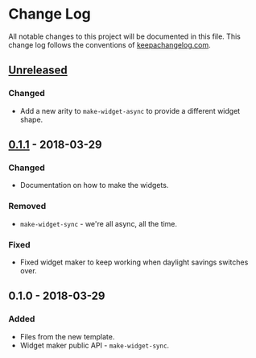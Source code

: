 # Change Log
All notable changes to this project will be documented in this file. This change log follows the conventions of [keepachangelog.com](http://keepachangelog.com/).

## [Unreleased]
### Changed
- Add a new arity to `make-widget-async` to provide a different widget shape.

## [0.1.1] - 2018-03-29
### Changed
- Documentation on how to make the widgets.

### Removed
- `make-widget-sync` - we're all async, all the time.

### Fixed
- Fixed widget maker to keep working when daylight savings switches over.

## 0.1.0 - 2018-03-29
### Added
- Files from the new template.
- Widget maker public API - `make-widget-sync`.

[Unreleased]: https://github.com/your-name/a2/compare/0.1.1...HEAD
[0.1.1]: https://github.com/your-name/a2/compare/0.1.0...0.1.1
